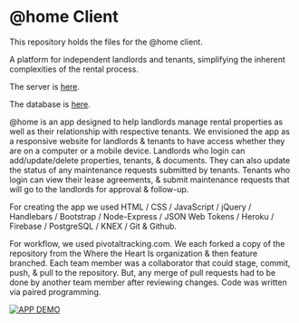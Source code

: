# @home Client

This repository holds the files for the @home client.

A platform for independent landlords and tenants, simplifying the inherent complexities of the rental process.

The server is [here](https://github.com/where-the-heart-is/_home-server).

The database is [here](https://github.com/where-the-heart-is/_home-database).

@home is an app designed to help landlords manage rental properties as well as their
relationship with respective tenants. We envisioned the app as a responsive website for landlords
& tenants to have access whether they are on a computer or a mobile device. Landlords
who login can add/update/delete properties, tenants, & documents. They can also update
the status of any maintenance requests submitted by tenants. Tenants who login can
view their lease agreements, & submit maintenance requests that will go to the landlords
for approval & follow-up.

For creating the app we used HTML / CSS / JavaScript / jQuery / Handlebars / Bootstrap / Node-Express /
JSON Web Tokens / Heroku / Firebase / PostgreSQL / KNEX / Git & Github.

For workflow, we used pivotaltracking.com. We each forked a copy of the repository from the
Where the Heart Is organization & then feature branched. Each team member was a collaborator
that could stage, commit, push, & pull to the repository. But, any merge of pull
requests had to be done by another team member after reviewing changes. Code was
written via paired programming.


[![APP DEMO](https://img.youtube.com/vi/J0lcyXubc4I/0.jpg)](https://www.youtube.com/watch?v=J0lcyXubc4I&feature=youtu.be)

